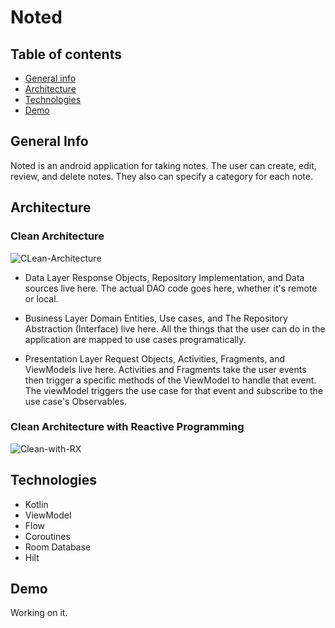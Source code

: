# Noted
## Table of contents
* [General info](#general-info)
* [Architecture](#architecture)
* [Technologies](#technologies)
* [Demo](#demo)

## General Info
Noted is an android application for taking notes. The user can create, edit, review, and delete notes. They also can specify a category for each note.

## Architecture
### Clean Architecture
![CLean-Architecture](https://user-images.githubusercontent.com/69528783/163322346-c353fd9b-3a45-4853-9b83-b44533629225.png)

* Data Layer
Response Objects, Repository Implementation, and Data sources live here. The actual DAO code goes here, whether it's remote or local.

* Business Layer
Domain Entities, Use cases, and The Repository Abstraction (Interface) live here. 
All the things that the user can do in the application are mapped to use cases programatically.

* Presentation Layer
Request Objects, Activities, Fragments, and ViewModels live here. Activities and Fragments take the user events then trigger a specific methods of the ViewModel to handle that event. 
The viewModel triggers the use case for that event and subscribe to the use case's Observables.

### Clean Architecture with Reactive Programming
![Clean-with-RX](https://user-images.githubusercontent.com/69528783/163322998-44951956-6c5d-4d33-a94e-054e3590a847.png)


## Technologies
* Kotlin
* ViewModel
* Flow
* Coroutines
* Room Database
* Hilt


## Demo
Working on it.
